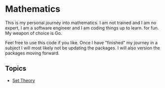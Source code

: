 # Mathematics

This is my personal journey into mathematics. I am not trained and I am no expert, I am a software engineer and I am coding things up to learn. for fun. My weapon of choice is Go.

Feel free to use this code if you like. Once I have "finished" my journey in a subject I will most likely not be updating the packages. I will also version the packages moving forward.

## Topics

- [Set Theory](sets/README.md)